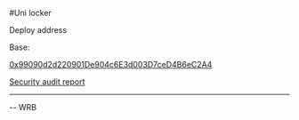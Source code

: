 #Uni locker 

Deploy address

Base: 

[0x99090d2d220901De904c6E3d003D7ceD4B6eC2A4](https://basescan.org/address/0x99090d2d220901De904c6E3d003D7ceD4B6eC2A4#code)

[Security audit report](https://github.com/rocketprotocollab/uni-locker/blob/main/audit/cyberscope.pdf)


----------
-- WRB
